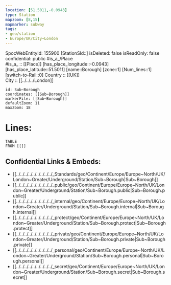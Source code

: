 ```yaml
---
location: [51.5011,-0.0943] 
type: Station 
mapzoom: [8,15] 
mapmarker: subway 
tags:
- geo/station
- Europe/UK/City~London
---
```

SpocWebEntityId: 155900
[StationSId::] 
isDeleted: false
isReadOnly: false
confidential: public
#is_a_/Place  
#is_a_ :: [[Place]] 
[has_place_longitude::-0.0943] 
[has_place_latitude::51.5011] 
[name::Borough] 
[zone::1] 
[Num_lines::1] 
[switch-to-Rail::0] 
Country :: [[UK]]  
City :: [[../../../London]]  


```leaflet
id: Sub~Borough
coordinates: [[Sub~Borough]] 
markerFile: [[Sub~Borough]] 
defaultZoom: 11 
maxZoom: 18
```


# Lines: 
```dataview
TABLE 
FROM [[]] 
```

## Confidential Links & Embeds: 
- [[../../../../../../../../../_Standards/geo/Continent/Europe/Europe~North/UK/London~Greater/Underground/Station/Sub~Borough|Sub~Borough]] 
- [[../../../../../../../../../_public/geo/Continent/Europe/Europe~North/UK/London~Greater/Underground/Station/Sub~Borough.public|Sub~Borough.public]] 
- [[../../../../../../../../../_internal/geo/Continent/Europe/Europe~North/UK/London~Greater/Underground/Station/Sub~Borough.internal|Sub~Borough.internal]] 
- [[../../../../../../../../../_protect/geo/Continent/Europe/Europe~North/UK/London~Greater/Underground/Station/Sub~Borough.protect|Sub~Borough.protect]] 
- [[../../../../../../../../../_private/geo/Continent/Europe/Europe~North/UK/London~Greater/Underground/Station/Sub~Borough.private|Sub~Borough.private]] 
- [[../../../../../../../../../_personal/geo/Continent/Europe/Europe~North/UK/London~Greater/Underground/Station/Sub~Borough.personal|Sub~Borough.personal]] 
- [[../../../../../../../../../_secret/geo/Continent/Europe/Europe~North/UK/London~Greater/Underground/Station/Sub~Borough.secret|Sub~Borough.secret]] 
